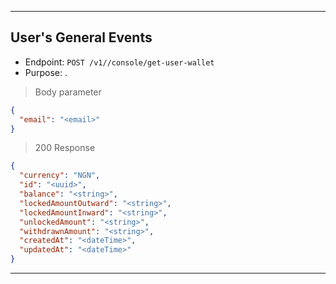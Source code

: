 
----------------------------------------------------------------------------------
## User's General Events
* Endpoint: `POST /v1//console/get-user-wallet`
* Purpose: .

> Body parameter

```json
{
  "email": "<email>"
}
```
> 200 Response

```json
{
  "currency": "NGN",
  "id": "<uuid>",
  "balance": "<string>",
  "lockedAmountOutward": "<string>",
  "lockedAmountInward": "<string>",
  "unlockedAmount": "<string>",
  "withdrawnAmount": "<string>",
  "createdAt": "<dateTime>",
  "updatedAt": "<dateTime>"
}
```
----------------------------------------------------------------------------------